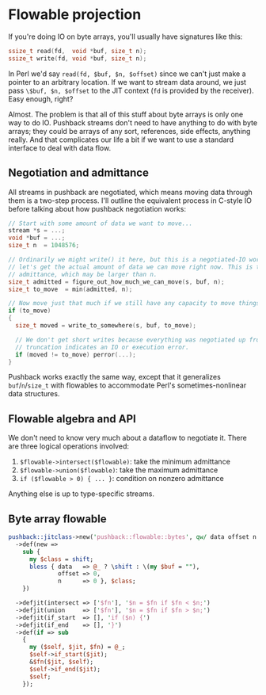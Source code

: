 # Flowable projection
If you're doing IO on byte arrays, you'll usually have signatures like this:

```c
ssize_t read(fd,  void *buf, size_t n);
ssize_t write(fd, void *buf, size_t n);
```

In Perl we'd say `read(fd, $buf, $n, $offset)` since we can't just make a
pointer to an arbitrary location. If we want to stream data around, we just pass
`\$buf, $n, $offset` to the JIT context (`fd` is provided by the receiver). Easy
enough, right?

Almost. The problem is that all of this stuff about byte arrays is only one way
to do IO. Pushback streams don't need to have anything to do with byte arrays;
they could be arrays of any sort, references, side effects, anything really. And
that complicates our life a bit if we want to use a standard interface to deal
with data flow.


## Negotiation and admittance
All streams in pushback are negotiated, which means moving data through them is
a two-step process. I'll outline the equivalent process in C-style IO before
talking about how pushback negotiation works:

```c
// Start with some amount of data we want to move...
stream *s = ...;
void *buf = ...;
size_t n  = 1048576;

// Ordinarily we might write() it here, but this is a negotiated-IO world so
// let's get the actual amount of data we can move right now. This is the stream
// admittance, which may be larger than n.
size_t admitted = figure_out_how_much_we_can_move(s, buf, n);
size_t to_move  = min(admitted, n);

// Now move just that much if we still have any capacity to move things.
if (to_move)
{
  size_t moved = write_to_somewhere(s, buf, to_move);

  // We don't get short writes because everything was negotiated up front. Any
  // truncation indicates an IO or execution error.
  if (moved != to_move) perror(...);
}
```

Pushback works exactly the same way, except that it generalizes
`buf`/`n`/`size_t` with flowables to accommodate Perl's sometimes-nonlinear data
structures.


## Flowable algebra and API
We don't need to know very much about a dataflow to negotiate it. There are
three logical operations involved:

1. `$flowable->intersect($flowable)`: take the minimum admittance
2. `$flowable->union($flowable)`: take the maximum admittance
3. `if ($flowable > 0) { ... }`: condition on nonzero admittance

Anything else is up to type-specific streams.


## Byte array flowable
```perl
pushback::jitclass->new('pushback::flowable::bytes', qw/ data offset n /)
  ->def(new =>
    sub {
      my $class = shift;
      bless { data   => @_ ? \shift : \(my $buf = ""),
              offset => 0,
              n      => 0 }, $class;
    })

  ->defjit(intersect => ['$fn'], '$n = $fn if $fn < $n;')
  ->defjit(union     => ['$fn'], '$n = $fn if $fn > $n;')
  ->defjit(if_start  => [], 'if ($n) {')
  ->defjit(if_end    => [], '}')
  ->def(if => sub
    {
      my ($self, $jit, $fn) = @_;
      $self->if_start($jit);
      &$fn($jit, $self);
      $self->if_end($jit);
      $self;
    });
```

